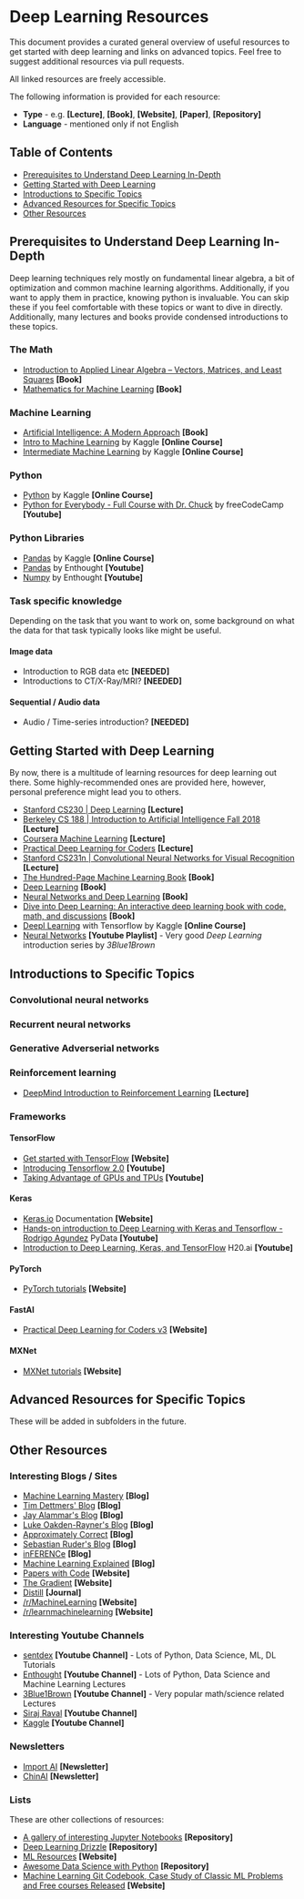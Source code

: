 # Deep Learning Resources

This document provides a curated general overview of useful resources to get started with deep learning and links on advanced topics. Feel free to suggest additional resources via pull requests.

All linked resources are freely accessible.

The following information is provided for each resource:

* **Type** - e.g. **[Lecture]**, **[Book]**, **[Website]**, **[Paper]**, **[Repository]**
* **Language** - mentioned only if not English

## Table of Contents

* [Prerequisites to Understand Deep Learning In-Depth](#prerequisites-to-understand-deep-learning-in-depth)
* [Getting Started with Deep Learning](#getting-started-with-deep-learning)
* [Introductions to Specific Topics](#introductions-to-specific-topics)
* [Advanced Resources for Specific Topics](#advanced-resources-for-specific-topics)
* [Other Resources](#other-resources)

## Prerequisites to Understand Deep Learning In-Depth

Deep learning techniques rely mostly on fundamental linear algebra, a bit of optimization and common machine learning algorithms. Additionally, if you want to apply them in practice, knowing python is invaluable. You can skip these if you feel comfortable with these topics or want to dive in directly. Additionally, many lectures and books provide condensed introductions to these topics.

### The Math

* [Introduction to Applied Linear Algebra – Vectors, Matrices, and Least Squares](http://vmls-book.stanford.edu/) **[Book]**
* [Mathematics for Machine Learning](https://mml-book.github.io/) **[Book]**

### Machine Learning

* [Artificial Intelligence: A Modern Approach](http://aima.cs.berkeley.edu/) **[Book]**
* [Intro to Machine Learning](https://www.kaggle.com/learn/intro-to-machine-learning) by Kaggle **[Online Course]**
* [Intermediate Machine Learning](https://www.kaggle.com/learn/intermediate-machine-learning) by Kaggle **[Online Course]**


### Python

* [Python](https://www.kaggle.com/learn/python) by Kaggle **[Online Course]**
* [Python for Everybody - Full Course with Dr. Chuck](https://www.youtube.com/watch?v=8DvywoWv6fI) by freeCodeCamp **[Youtube]**

### Python Libraries

* [Pandas](https://www.kaggle.com/learn/pandas) by Kaggle **[Online Course]**
* [Pandas]() by Enthought **[Youtube]**
* [Numpy]() by Enthought **[Youtube]**

### Task specific knowledge

Depending on the task that you want to work on, some background on what the data for that task typically looks like might be useful.

#### Image data

* Introduction to RGB data etc **[NEEDED]**
* Introductions to CT/X-Ray/MRI? **[NEEDED]**

#### Sequential / Audio data

* Audio / Time-series introduction? **[NEEDED]**

## Getting Started with Deep Learning

By now, there is a multitude of learning resources for deep learning out there. Some highly-recommended ones are provided here, however, personal preference might lead you to others.

* [Stanford CS230 | Deep Learning](http://cs230.stanford.edu/) **[Lecture]**
* [Berkeley CS 188 | Introduction to Artificial Intelligence
Fall 2018](https://inst.eecs.berkeley.edu/~cs188/fa18/) **[Lecture]**
* [Coursera Machine Learning](https://www.coursera.org/learn/machine-learning#syllabus) **[Lecture]**
* [Practical Deep Learning for Coders](https://www.youtube.com/watch?v=XfoYk_Z5AkI&list=PLfYUBJiXbdtSIJb-Qd3pw0cqCbkGeS0xn) **[Lecture]**
* [Stanford CS231n | Convolutional Neural Networks for Visual Recognition](https://www.youtube.com/watch?v=NfnWJUyUJYU&list=PLkt2uSq6rBVctENoVBg1TpCC7OQi31AlC) **[Lecture]**
* [The Hundred-Page Machine Learning Book](http://themlbook.com/) **[Book]**
* [Deep Learning](https://www.deeplearningbook.org/) **[Book]**
* [Neural Networks and Deep Learning](http://neuralnetworksanddeeplearning.com/) **[Book]**
* [Dive into Deep Learning: An interactive deep learning book with code, math, and discussions](https://d2l.ai/) **[Book]**
* [Deepl Learning](https://www.kaggle.com/learn/deep-learning) with Tensorflow by Kaggle **[Online Course]**
* [Neural Networks](https://www.youtube.com/playlist?list=PLZHQObOWTQDNU6R1_67000Dx_ZCJB-3pi) **[Youtube Playlist]** - Very good _Deep Learning_ introduction series by _3Blue1Brown_

## Introductions to Specific Topics

### Convolutional neural networks

### Recurrent neural networks

### Generative Adverserial networks

### Reinforcement learning

* [DeepMind Introduction to Reinforcement Learning](https://www.youtube.com/watch?v=2pWv7GOvuf0) **[Lecture]**

### Frameworks

#### TensorFlow

* [Get started with TensorFlow](https://www.tensorflow.org/tutorials) **[Website]**
* [Introducing Tensorflow 2.0](https://www.youtube.com/watch?v=k5c-vg4rjBw) **[Youtube]**
* [Taking Advantage of GPUs and TPUs](https://www.youtube.com/watch?v=tCYSce6l8gA) **[Youtube]**

#### Keras

* [Keras.io](https://keras.io/) Documentation **[Website]**
* [Hands-on introduction to Deep Learning with Keras and Tensorflow - Rodrigo Agundez](https://www.youtube.com/watch?v=BBIA6Wcu2j4) PyData **[Youtube]**
* [Introduction to Deep Learning, Keras, and TensorFlow](https://www.youtube.com/watch?v=URERdVb-lpg) H20.ai **[Youtube]**

#### PyTorch

* [PyTorch tutorials](https://pytorch.org/tutorials/) **[Website]**

#### FastAI

* [Practical Deep Learning for Coders v3](https://course.fast.ai/) **[Website]**

#### MXNet

* [MXNet tutorials](https://mxnet.incubator.apache.org/versions/master/tutorials/) **[Website]**

## Advanced Resources for Specific Topics

These will be added in subfolders in the future.

## Other Resources

### Interesting Blogs / Sites

* [Machine Learning Mastery](https://machinelearningmastery.com/blog/) **[Blog]**
* [Tim Dettmers' Blog](http://timdettmers.com/) **[Blog]**
* [Jay Alammar's Blog](https://jalammar.github.io/) **[Blog]**
* [Luke Oakden-Rayner's Blog](https://lukeoakdenrayner.wordpress.com/) **[Blog]**
* [Approximately Correct](http://approximatelycorrect.com/) **[Blog]**
* [Sebastian Ruder's Blog](http://ruder.io/) **[Blog]**
* [inFERENCe](https://www.inference.vc/) **[Blog]**
* [Machine Learning Explained](http://mlexplained.com/) **[Blog]**
* [Papers with Code](https://paperswithcode.com/) **[Website]**
* [The Gradient](https://thegradient.pub/) **[Website]**
* [Distill](https://distill.pub/) **[Journal]**
* [/r/MachineLearning](https://www.reddit.com/r/MachineLearning/) **[Website]**
* [/r/learnmachinelearning](https://www.reddit.com/r/learnmachinelearning/) **[Website]**

### Interesting Youtube Channels

* [sentdex](https://www.youtube.com/user/sentdex/videos) **[Youtube Channel]** - Lots of Python, Data Science, ML, DL Tutorials
* [Enthought]([https://](https://www.youtube.com/user/EnthoughtMedia/videos)) **[Youtube Channel]** - Lots of Python, Data Science and Machine Learning Lectures
* [3Blue1Brown]([https://](https://www.youtube.com/channel/UCYO_jab_esuFRV4b17AJtAw/videos)) **[Youtube Channel]** - Very popular math/science related Lectures
* [Siraj Raval](https://) **[Youtube Channel]**
* [Kaggle](https://) **[Youtube Channel]**

### Newsletters

* [Import AI](https://jack-clark.net/) **[Newsletter]**
* [ChinAI](https://chinai.substack.com/) **[Newsletter]**

### Lists

These are other collections of resources:

* [A gallery of interesting Jupyter Notebooks](https://github.com/jupyter/jupyter/wiki/A-gallery-of-interesting-Jupyter-Notebooks) **[Repository]**
* [Deep Learning Drizzle](https://github.com/kmario23/deep-learning-drizzle/blob/master/README.md) **[Repository]**
* [ML Resources](https://sgfin.github.io/learning-resources/) **[Website]**
* [Awesome Data Science with Python](https://github.com/r0f1/datascience) **[Repository]**
* [Machine Learning Git Codebook, Case Study of Classic ML Problems and Free courses Released](https://www.reddit.com/r/learnmachinelearning/comments/ax6ep5/machine_learning_git_codebook_case_study_of/) **[Website]**
